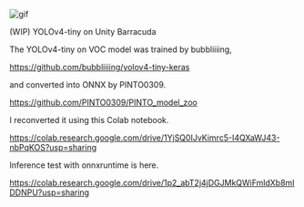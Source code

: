 ![gif](https://user-images.githubusercontent.com/343936/125790218-5c33a411-2a8e-4bbc-bbe3-0dd143a18439.gif)

(WIP) YOLOv4-tiny on Unity Barracuda

The YOLOv4-tiny on VOC model was trained by bubbliiiing,

https://github.com/bubbliiiing/yolov4-tiny-keras

and converted into ONNX by PINTO0309.

https://github.com/PINTO0309/PINTO_model_zoo

I reconverted it using this Colab notebook.

https://colab.research.google.com/drive/1YjSQ0IJvKimrc5-I4QXaWJ43-nbPqKOS?usp=sharing

Inference test with onnxruntime is here.

https://colab.research.google.com/drive/1p2_abT2j4jDGJMkQWiFmldXb8mIDDNPU?usp=sharing
